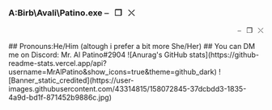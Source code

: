### A:Birb\Avali\Patino.exe               ⎯⠀❐⠀⤬
<p align="right">
    ⎯⠀❐⠀⤬
</p>
## Pronouns:He/Him (altough i prefer a bit more She/Her)
## You can DM me on Discord: Mr. Al Patino#2904
![Anurag's GitHub stats](https://github-readme-stats.vercel.app/api?username=MrAlPatino&show_icons=true&theme=github_dark)
![Banner_static_credited](https://user-images.githubusercontent.com/43314815/158072845-37dcbdd3-1835-4a9d-bd1f-871452b9886c.jpg)


<!--
**MrAlPatino/MrAlPatino** is a ✨ _special_ ✨ repository because its `README.md` (this file) appears on your GitHub profile.

Here are some ideas to get you started:

- 🔭 I’m currently working on ...
- 🌱 I’m currently learning ...
- 👯 I’m looking to collaborate on ...
- 🤔 I’m looking for help with ...
- 💬 Ask me about ...
- 📫 How to reach me: ...
- 😄 Pronouns: ...
- ⚡ Fun fact: ...

-->
